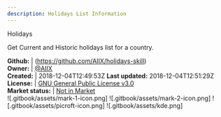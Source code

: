 ```yaml
---
description: Holidays List Information
---
```

Holidays

Get Current and Historic holidays list for a country.

**Github:** | (https://github.com/AIIX/holidays-skill)  
**Owner:** | [@AIIX](https://github.com/AIIX)  
**Created:** | 2018-12-04T12:49:53Z  **Last updated:** 2018-12-04T12:51:29Z  
**License:** | [GNU General Public License v3.0](https://api.github.com/licenses/gpl-3.0)  
**Market status:** | [Not in Market](https://market.mycroft.ai/skill/)  
 ![.gitbook/assets/mark-1-icon.png]  ![.gitbook/assets/mark-2-icon.png]  ![.gitbook/assets/picroft-icon.png]  ![.gitbook/assets/kde.png]  
